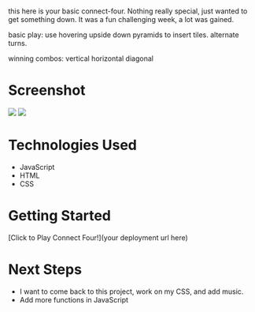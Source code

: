 # <Connect-Four->
this here is your basic connect-four. Nothing really special, just wanted to get something down. It was a fun challenging week, a lot was gained. 

basic play:
 use hovering upside down pyramids to insert tiles.
 alternate turns.

 winning combos:
 vertical
 horizontal
 diagonal



# Screenshot

<img src="https://i.imgur.com/NpFrIsm.png">
<img src="https://i.imgur.com/R3RJsvU.png">

# Technologies Used

- JavaScript
- HTML
- CSS

# Getting Started

[Click to Play Connect Four!](your deployment url here)

# Next Steps

- I want to come back to this project, work on my CSS, and add music.
- Add more functions in JavaScript